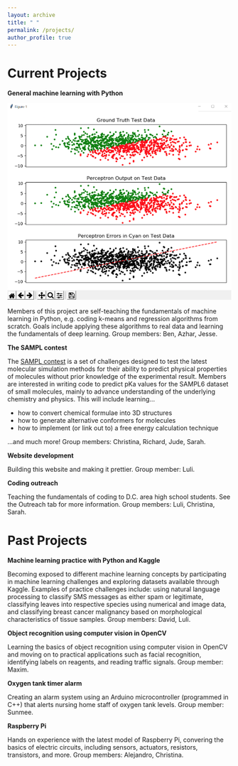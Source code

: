 ```yaml
---
layout: archive
title: " "
permalink: /projects/
author_profile: true
---
```

# Current Projects
__General machine learning with Python__

![Clustering](/images/ml-clustering.png)

Members of this project are self-teaching the fundamentals of machine learning in Python, e.g. coding k-means and regression algorithms from scratch. Goals include applying these algorithms to real data and learning the fundamentals of deep learning. Group members: Ben, Azhar, Jesse.

__The SAMPL contest__

The [SAMPL contest](https://github.com/MobleyLab/SAMPL6) is a set of challenges designed to test the latest molecular simulation methods for their ability to predict physical properties of molecules without prior knowledge of the experimental result. Members are interested in writing code to predict pKa values for the SAMPL6 dataset of small molecules, mainly to advance understanding of the underlying chemistry and physics. This will include learning...
* how to convert chemical formulae into 3D structures
* how to generate alternative conformers for molecules
* how to implement (or link out to) a free energy calculation technique

...and much more!
Group members: Christina, Richard, Jude, Sarah.

__Website development__

Building this website and making it prettier. Group member: Luli.

__Coding outreach__

Teaching the fundamentals of coding to D.C. area high school students. See the Outreach tab for more information. Group members: Luli, Christina, Sarah.


# Past Projects
__Machine learning practice with Python and Kaggle__

Becoming exposed to different machine learning concepts by participating in machine learning challenges and exploring datasets available through Kaggle. Examples of practice challenges include: using natural language processing to classify SMS messages as either spam or legitimate, classifying leaves into respective species using numerical and image data, and classifying breast cancer malignancy based on morphological characteristics of tissue samples. Group members: David, Luli.

__Object recognition using computer vision in OpenCV__

Learning the basics of object recognition using computer vision in OpenCV and moving on to practical applications such as facial recognition, identifying labels on reagents, and reading traffic signals. Group member: Maxim.

__Oxygen tank timer alarm__

Creating an alarm system using an Arduino microcontroller (programmed in C++) that alerts nursing home staff of oxygen tank levels. Group member: Sunmee.

__Raspberry Pi__

Hands on experience with the latest model of Raspberry Pi, convering the basics of electric circuits, including sensors, actuators, resistors, transistors, and more. Group members: Alejandro, Christina.
